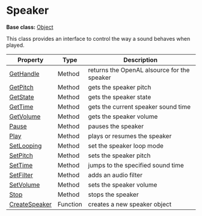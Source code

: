 # Speaker

**Base class:** [Object](Object.md)

This class provides an interface to control the way a sound behaves when played.

| Property | Type | Description |
| --- | --- | --- |
| [GetHandle](Speaker_GetHandle.md) | Method | returns the OpenAL alsource for the speaker |
| [GetPitch](Speaker_GetPitch.md) | Method | gets the speaker pitch |
| [GetState](Speaker_GetState.md) | Method | gets the speaker state |
| [GetTime](Speaker_GetTime.md) | Method | gets the current speaker sound time |
| [GetVolume](Speaker_GetVolume.md) | Method | gets the speaker volume |
| [Pause](Speaker_Pause.md) | Method | pauses the speaker |
| [Play](Speaker_Play.md) | Method | plays or resumes the speaker |
| [SetLooping](Speaker_SetLooping.md) | Method | set the speaker loop mode |
| [SetPitch](Speaker_SetPitch.md) | Method | sets the speaker pitch |
| [SetTime](Speaker_SetTime.md) | Method | jumps to the specified sound time |
| [SetFilter](Speaker_SetFilter.md) | Method | adds an audio filter |
| [SetVolume](Speaker_SetVolume.md) | Method | sets the speaker volume |
| [Stop](Speaker_Stop.md) | Method | stops the speaker |
| [CreateSpeaker](CreateSpeaker.md) | Function | creates a new speaker object |